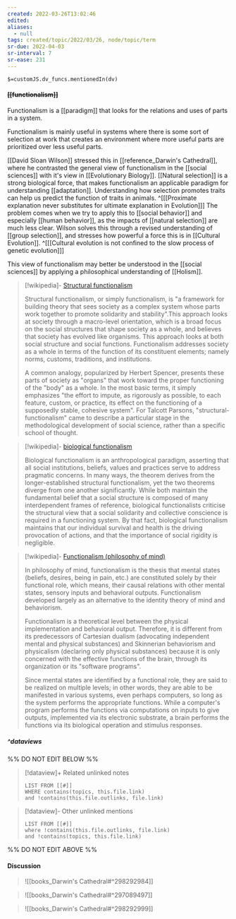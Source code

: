 ```yaml
---
created: 2022-03-26T13:02:46 
edited: 
aliases:
  - null
tags: created/topic/2022/03/26, node/topic/term
sr-due: 2022-04-03
sr-interval: 7
sr-ease: 231
---
```

`$=customJS.dv_funcs.mentionedIn(dv)`

#### <s class="topic-title">[[functionalism]]</s>

Functionalism is a [[paradigm]] that looks for the relations and uses of parts in a system.

Functionalism is mainly useful in systems where there is some sort of selection at work that creates an environment where more useful parts are prioritized over less useful parts.

[[David Sloan Wilson]] stressed this in [[reference_Darwin's Cathedral]], where he contrasted the general view of functionalism in the [[social sciences]] with it's view in [[Evolutionary Biology]].
[[Natural selection]] is a strong biological force, that makes functionalism an applicable paradigm for understanding [[adaptation]]. Understanding how selection promotes traits can help us predict the function of traits in animals.
^[[[Proximate explanation never substitutes for ultimate explanation in Evolution]]]
The problem comes when we try to apply this to [[social behavior]] and especially [[human behavior]], as the impacts of [[natural selection]] are much less clear.
Wilson solves this through a revised understanding of [[group selection]], and stresses how powerful a force this is in [[Cultural Evolution]]. 
^[[[Cultural evolution is not confined to the slow process of genetic evolution]]]

This view of functionalism may better be understood in the [[social sciences]] by applying a philosophical understanding of [[Holism]].

> [!wikipedia]- [Structural functionalism](https://en.wikipedia.org/wiki/Structural%20functionalism)
> 
> Structural functionalism, or simply functionalism, is "a framework for building theory that sees society as a complex system whose parts work together to promote solidarity and stability".This approach looks at society through a macro-level orientation, which is a broad focus on the social structures that shape society as a whole, and believes that society has evolved like organisms. This approach looks at both social structure and social functions. Functionalism addresses society as a whole in terms of the function of its constituent elements; namely norms, customs, traditions, and institutions.
> 
> A common analogy, popularized by Herbert Spencer, presents these parts of society as "organs" that work toward the proper functioning of the "body" as a whole. In the most basic terms, it simply emphasizes "the effort to impute, as rigorously as possible, to each feature, custom, or practice, its effect on the functioning of a supposedly stable, cohesive system". For Talcott Parsons, "structural-functionalism" came to describe a particular stage in the methodological development of social science, rather than a specific school of thought.
>

> [!wikipedia]- [biological functionalism](https://en.wikipedia.org/wiki/Biological%20functionalism)
> 
> Biological functionalism is an anthropological paradigm, asserting that all social institutions, beliefs, values and practices serve to address pragmatic concerns. In many ways, the theorem derives from the longer-established structural functionalism, yet the two theorems diverge from one another significantly. While both maintain the fundamental belief that a social structure is composed of many interdependent frames of reference, biological functionalists criticise the structural view that a social solidarity and collective conscience is required in a functioning system. By that fact, biological functionalism maintains that our individual survival and health is the driving provocation of actions, and that the importance of social rigidity is negligible.
>

> [!wikipedia]- [Functionalism (philosophy of mind)](https://en.wikipedia.org/wiki/Functionalism%20(philosophy%20of%20mind))
> 
> In philosophy of mind, functionalism is the thesis that mental states (beliefs, desires, being in pain, etc.) are constituted solely by their functional role, which means, their causal relations with other mental states, sensory inputs and behavioral outputs. Functionalism developed largely as an alternative to the identity theory of mind and behaviorism.
> 
> Functionalism is a theoretical level between the physical implementation and behavioral output. Therefore, it is different from its predecessors of Cartesian dualism (advocating independent mental and physical substances) and Skinnerian behaviorism and physicalism (declaring only physical substances) because it is only concerned with the effective functions of the brain, through its organization or its "software programs".
> 
> Since mental states are identified by a functional role, they are said to be realized on multiple levels; in other words, they are able to be manifested in various systems, even perhaps computers, so long as the system performs the appropriate functions. While a computer's program performs the functions via computations on inputs to give outputs, implemented via its electronic substrate, a brain performs the functions via its biological operation and stimulus responses.
>

##### ^dataviews

%% DO NOT EDIT BELOW %%
> [!dataview]+ Related unlinked notes
> ```dataview
> LIST FROM [[#]]
> WHERE contains(topics, this.file.link)
> and !contains(this.file.outlinks, file.link)
> ```
 
> [!dataview]- Other unlinked mentions
> ```dataview
> LIST FROM [[#]]
> where !contains(this.file.outlinks, file.link)
> and !contains(topics, this.file.link)
> ```

%% DO NOT EDIT ABOVE %%

#### Discussion

> ![[books_Darwin's Cathedral#^298292984]]

> ![[books_Darwin's Cathedral#^297089497]]

> ![[books_Darwin's Cathedral#^298292999]]
